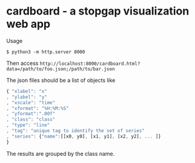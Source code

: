 cardboard - a stopgap visualization web app
====

Usage

```
$ python3 -m http.server 8000
```

Then access `http://localhost:8000/cardboard.html?data=/path/to/foo.json;/path/to/bar.json`

The json files should be a list of objects like

```js
{ "xlabel": "x"
, "ylabel": "y"
, "xscale": "time"
, "xformat": "%H:%M:%S"
, "yformat":".00f"
, "class": "class"
, "type": "line"
, "tag": "unique tag to identify the set of series"
, "series": {"name":[[x0, y0], [x1, y1], [x2, y2], ... ]}
}
```

The results are grouped by the class name.
